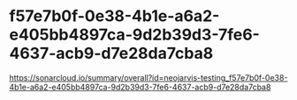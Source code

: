 # f57e7b0f-0e38-4b1e-a6a2-e405bb4897ca-9d2b39d3-7fe6-4637-acb9-d7e28da7cba8
https://sonarcloud.io/summary/overall?id=neojarvis-testing_f57e7b0f-0e38-4b1e-a6a2-e405bb4897ca-9d2b39d3-7fe6-4637-acb9-d7e28da7cba8
